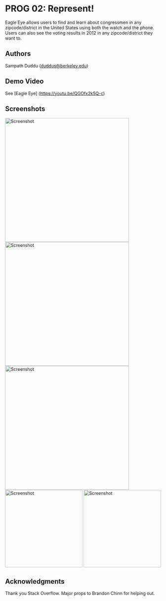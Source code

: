# PROG 02: Represent!

Eagle Eye allows users to find and learn about congressmen in any zipcode/district in the United States using both the watch and the phone. Users can also see the voting results in 2012 in any zipcode/district they want to. 

## Authors

Sampath Duddu ([duddus@berkeley.edu](mailto:duddus@berkeley.edu))

## Demo Video

See [Eagle Eye] (https://youtu.be/QGOfx2k5Q-c)

## Screenshots

<img src="screenshots/MainViewMobile" height="400" alt="Screenshot"/>
<img src="screenshots/CongressionalViewMobile" height="400" alt="Screenshot"/>
<img src="screenshots/DetailViewMobile" height="400" alt="Screenshot"/>
<img src="screenshots/MainViewWatch" height="250" alt="Screenshot"/>
<img src="screenshots/VoteViewWatch" height="250" alt="Screenshot"/>

## Acknowledgments

Thank you Stack Overflow.
Major props to Brandon Chinn for helping out.
